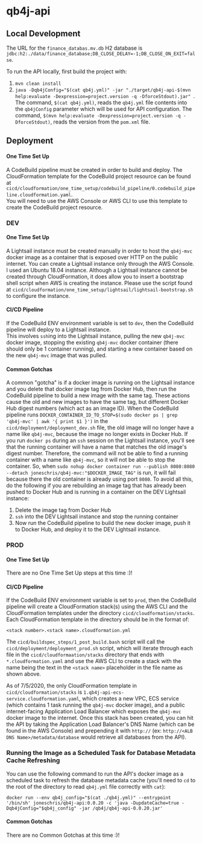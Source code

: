 # qb4j-api

## Local Development
The URL for the `finance_databas.mv.db` H2 database is `jdbc:h2:./data/finance_database;DB_CLOSE_DELAY=-1;DB_CLOSE_ON_EXIT=false`.

To run the API locally, first build the project with:

1) `mvn clean install`
2) `java -Dqb4jConfig="$(cat qb4j.yml)" -jar "./target/qb4j-api-$(mvn help:evaluate -Dexpression=project.version -q -DforceStdout).jar" `.
The command, `$(cat qb4j.yml)`, reads the `qb4j.yml` file contents into the `qb4jConfig` parameter which will be used for API configuration.
The command, `$(mvn help:evaluate -Dexpression=project.version -q -DforceStdout)`, reads the version from the `pom.xml` file.

## Deployment

#### One Time Set Up

A CodeBuild pipeline must be created in order to build and deploy.  The CloudFormation template for the CodeBuild project
resource can be found at `cicd/cloudformation/one_time_setup/codebuild_pipeline/0.codebuild_pipeline.cloudformation.yaml`.  
You will need to use the AWS Console or AWS CLI to use this template to create the CodeBuild project resource. 

### DEV

#### One Time Set Up

A Lightsail instance must be created manually in order to host the `qb4j-mvc` docker image as a container that is exposed over
HTTP on the public internet.  You can create a Lightsail instance only through the AWS Console.  I used an Ubuntu 18.04 instance.
Although a Lightsail instance cannot be created through CloudFormation, it does allow you to insert a bootstrap shell script
when AWS is creating the instance.  Please use the script found at `cicd/cloudformation/one_time_setup/lightsail/lightsail-bootstrap.sh`
to configure the instance. 

#### CI/CD Pipeline

If the CodeBuild ENV environment variable is set to `dev`, then the CodeBuild pipeline will deploy to a Lightsail instance.  
This involves `ssh`ing into the Lightsail instance, pulling the new `qb4j-mvc` docker image, stopping the existing `qb4j-mvc`
docker container (there should only be 1 container running), and starting a new container based on the new `qb4j-mvc` image 
that was pulled. 

#### Common Gotchas

A common "gotcha" is if a docker image is running on the Lightsail instance and you delete that docker image tag from
Docker Hub, then run the CodeBuild pipeline to build a new image with the same tag.  These actions cause the old and new 
images to have the same tag, but different Docker Hub digest numbers (which act as an image ID).  When the CodeBuild pipeline
runs `DOCKER_CONTAINER_ID_TO_STOP=$(sudo docker ps | grep 'qb4j-mvc' | awk '{ print $1 }')` in the `cicd/deployment/deployment_dev.sh` 
file, the old image will no longer have a name like `qb4j-mvc`, because the image no longer exists in Docker Hub.  If you run 
`docker ps` during an `ssh` session on the Lightsail instance, you'll see that the running container will have a name that matches
the old image's digest number.  Therefore, the command will not be able to find a running container with a name like `qb4j-mvc`, 
so it will not be able to stop the container.  So, when `sudo nohup docker container run --publish 8080:8080 --detach joneschris/qb4j-mvc:"$DOCKER_IMAGE_TAG"`
is run, it will fail because there the old container is already using port `8080`.  To avoid all this, do the following if
you are rebuilding an image tag that has already been pushed to Docker Hub and is running in a container on the DEV Lightsail
instance:

1. Delete the image tag from Docker Hub
2. `ssh` into the DEV Lightsail instance and stop the running container
3. Now run the CodeBuild pipeline to build the new docker image, push it to Docker Hub, and deploy it to the DEV Lightsail 
instance.   

### PROD

#### One Time Set Up

There are no One Time Set Up steps at this time :)!

#### CI/CD Pipeline

If the CodeBuild ENV environment variable is set to `prod`, then the CodeBuild pipeline will create a CloudFormation stack(s) 
using the AWS CLI and the CloudFormation templates under the directory `cicd/cloudformation/stacks`.  Each CloudFormation 
template in the directory should be in the format of:

`<stack number>.<stack name>.cloudformation.yml`

The `cicd/buildspec_steps/1_post_build.bash` script will call the `cicd/deployment/deployment_prod.sh` script, which will 
iterate through each file in the `cicd/cloudformaation/stacks` directory that ends with `*.cloudformation.yaml` and use the
AWS CLI to create a stack with the name being the text in the `<stack name>` placeholder in the file name as shown above.

As of 7/5/2020, the only CloudFormation template in `cicd/cloudformation/stacks` is `1.qb4j-api-ecs-service.cloudformation.yaml`, 
which creates a new VPC, ECS service (which contains 1 task running the `qb4j-mvc` docker image), and a public internet-facing Application Load
Balancer which exposes the `qb4j-mvc` docker image to the internet.  Once this stack has been created, you can hit the API by
taking the Application Load Balancer's DNS Name (which can be found in the AWS Console) and prepending it with `http://` 
(ex:  `http://<ALB DNS Name>/metadata/database` would retrieve all databases from the API).

### Running the Image as a Scheduled Task for Database Metadata Cache Refreshing

You can use the following command to run the API's docker image as a scheduled task to refresh the database metadata cache
(you'll need to `cd` to the root of the directory to read `qb4j.yml` file correctly with `cat`): 

`docker run --env qb4j_config="$(cat ./qb4j.yml)" --entrypoint '/bin/sh' joneschris/qb4j-api:0.0.20 -c 'java -DupdateCache=true -Dqb4jConfig="$qb4j_config" -jar /qb4j/qb4j-api-0.0.20.jar'`

#### Common Gotchas

There are no Common Gotchas at this time :)!
